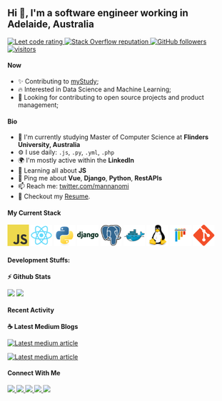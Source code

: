 ## Hi 👋, I'm a software engineer working in Adelaide, Australia

<p align="left">
  <a href="https://leetcode.com/mannanomi/">
    <img src="https://cp-logo.vercel.app/leetcode/mannanomi" alt="Leet code rating" />
  </a>
  <a href="https://stackoverflow.com/users/9020885/mannan-a-omi">
    <img alt="Stack Overflow reputation" src="https://img.shields.io/stackexchange/stackoverflow/r/9020885?color=orange&label=reputation&logo=stackoverflow">
  </a>
  <a href="https://github.com/mannanomi?tab=followers">
    <img alt="GitHub followers" src="https://img.shields.io/github/followers/mannanomi?color=green&logo=github">
  </a>
  <a href="https://github.com/mannanomi/">
    <img src="https://komarev.com/ghpvc/?username=mannanomi" alt="visitors" />
  </a>

</p>

#### Now

- ✨ Contributing to [myStudy](https://github.com/mymyStudy);
- :fire: Interested in Data Science and Machine Learning;
- :calendar: Looking for contributing to open source projects and product management;

#### Bio

- 🏢 I'm currently studying Master of Computer Science at **Flinders University, Australia**
- ⚙️ I use daily: `.js`, `.py`, `.yml`, `.php`
- 🌍 I'm mostly active within the **LinkedIn**
- 🌱 Learning all about **JS**
- 💬 Ping me about **Vue**, **Django**, **Python**, **RestAPIs**
- 📫 Reach me: [twitter.com/mannanomi](https://twitter.com/mannanomi)
- 📝 Checkout my [Resume](files/resume.pdf).

#### My Current Stack

<img height="48" src="img/js.svg" alt="js"> <img height="48" src="img/react-original.svg" alt="react"> <img height="48" src="img/python-original.svg" alt="python"> <img height="48" src="img/django-plain-wordmark.svg" alt="Django"> <img height="48" src="img/postgresql-original.svg" alt="postgress"> <img height="48" src="img/docker-original.svg" alt="Docker"> <img height="48" src="img/linux-original.svg" alt="linux"> <img height="48" src="img/pytest-original.svg" alt="pytest"> <img height="48" src="img/git-original.svg" alt="git"> 

#### Development Stuffs:

<b>⚡ Github Stats</b>
<p float="left">
<img height="180em" src="https://github-readme-stats.vercel.app/api?username=mannanomi&show_icons=true&hide_border=true&&count_private=true&include_all_commits=true" /> 
<img height="180em" src="https://github-readme-stats.vercel.app/api/top-langs/?username=mannanomi&show_icons=true&hide_border=true&layout=compact&langs_count=8"/>
</p>


#### Recent Activity

<p><b> &#9749; Latest Medium Blogs</b></p>

<a target="_blank" href="https://github-readme-medium-recent-article.vercel.app/medium/@mannanomi/0"><img src="https://github-readme-medium-recent-article.vercel.app/medium/@mannanomi/0" alt="Latest medium article">

<a target="_blank" href="https://github-readme-medium-recent-article.vercel.app/medium/@mannanomi/1"><img src="https://github-readme-medium-recent-article.vercel.app/medium/@mannanomi/1" alt="Latest medium article"> </a>

#### Connect With Me

<p left="center">
<a href="https://twitter.com/mannanomi">
  <img src="https://img.shields.io/badge/twitter-%231DA1F2.svg?&style=for-the-badge&logo=twitter&logoColor=white" height=25>
</a> 
<a href="https://www.linkedin.com/in/mannanomi/">
  <img src="https://img.shields.io/badge/linkedin-%230077B5.svg?&style=for-the-badge&logo=linkedin&logoColor=white" height=25>
</a> 
<a href="https://www.facebook.com/mannanomi1">
  <img src="https://img.shields.io/badge/Facebook-1877F2?style=for-the-badge&logo=facebook&logoColor=white" height=25>
</a>
<a href="https://medium.com/@mannanomi">
  <img src="https://img.shields.io/badge/Medium-12100E?style=for-the-badge&logo=medium&logoColor=white" height=25>
</a>
<a href="mailto:mannanomi@gmail.com">
  <img src="	https://img.shields.io/badge/Gmail-D14836?style=for-the-badge&logo=gmail&logoColor=white" height=25>
</a>
</p>
